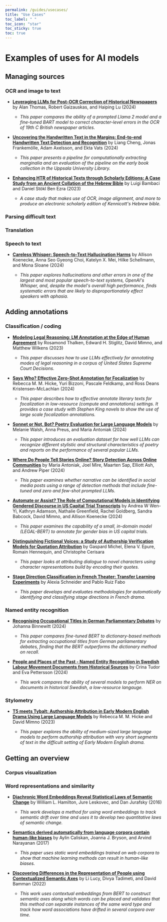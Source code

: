 ```yaml
---
permalink: /guides/usecases/
title: "Use Cases"
toc_label: " "
toc_icon: "star"
toc_sticky: true
toc: true
---
```


# Examples of uses for AI models

## Managing sources

### OCR and image to text

- **[Leveraging LLMs for Post-OCR Correction of Historical Newspapers](https://aclanthology.org/2024.lt4hala-1.14.pdf)** by Alan Thomas, Robert Gaizauskas, and Haiping Lu (2024)

    - *This paper compares the ability of a prompted Llama 2 model and a fine-tuned BART model to correct character-level errors in the OCR of 19th C British newspaper articles.*

- **[Uncovering the Handwritten Text in the Margins: End-to-end Handwritten Text Detection and Recognition](https://arxiv.org/pdf/2303.05929)** by Liang Cheng, Jonas Frankemölle, Adam Axelsson, and Ekta Vats (2024)

    - *This paper presents a pipeline for computationally extracting marginalia and an evaluation of the pipeline on the early book collection in the Uppsala University Library.*

- **[Enhancing HTR of Historical Texts through Scholarly Editions: A Case Study from an Ancient Collation of the Hebrew Bible](https://ceur-ws.org/Vol-3558/paper6310.pdf)** by Luigi Bambaci and Daniel Stökl Ben Ezra (2023)

    - *A case study that makes use of OCR, image alignment, and more to produce an electronic scholarly edition of Kennicott's Hebrew bible.*

### Parsing difficult text

### Translation

### Speech to text

- **[Careless Whisper: Speech-to-Text Hallucination Harms](https://dl.acm.org/doi/pdf/10.1145/3630106.3658996)** by Allison Koenecke, Anna Seo Gyeong Choi, Katelyn X. Mei, Hilke Schellmann, and Mona Sloane (2024)

    - *This paper explores hallucinations and other errors in one of the largest and most popular speech-to-text systems, OpenAI's Whisper, and, despite the model's overall high performance, finds systematic errors that are likely to disproportionately effect speakers with aphasia.*

## Adding annotations

### Classification / coding

- **[Modeling Legal Reasoning: LM Annotation at the Edge of Human Agreement](https://aclanthology.org/2023.emnlp-main.575.pdf)** by Rosamond Thalken, Edward H. Stiglitz, David Mimno, and Matthew Wilkens (2023)

    - *This paper discusses how to use LLMs effectively for annotating modes of legal reasoning in a corpus of United States Supreme Court Decisions.*

- **[Says Who? Effective Zero-Shot Annotation for Focalization](https://arxiv.org/pdf/2409.11390)** by Rebecca M. M. Hicke, Yuri Bizzoni, Pascale Feldkamp, and Ross Deans Kristensen-McLachlan (2024)

    - *This paper describes how to effective annotate literary texts for focalization in low-resource (compute and annotations) settings. It provides a case study with Stephen King novels to show the use of large scale focalization annotations.*

- **[Sonnet or Not, Bot? Poetry Evaluation for Large Language Models](https://arxiv.org/pdf/2406.18906)** by Melanie Walsh, Anna Preus, and Maria Antoniak (2024)

    - *This paper introduces an evaluation dataset for how well LLMs can recognize different stylistic and structural characteristics of poetry and reports on the performance of several popular LLMs.*

- **[Where Do People Tell Stories Online? Story Detection Across Online Communities](https://maria-antoniak.github.io/resources/2024_ac_where_stories.pdf)** by Maria Antoniak, Joel Mire, Maarten Sap, Elliott Ash, and Andrew Piper (2024)

    - *This paper examines whether narrative can be identified in social media posts using a range of detection methods that include fine-tuned and zero and few-shot prompted LLMs.*

- **[Automate or Assist? The Role of Computational Models in Identifying Gendered Discourse in US Capital Trial Transcripts](https://arxiv.org/pdf/2407.12500)** by Andrea W Wen-Yi, Kathryn Adamson, Nathalie Greenfield, Rachel Goldberg, Sandra Babcock, David Mimno, and Allison Koenecke (2024)

    - *This paper examines the capability of a small, in-domain model (LEGAL-BERT) to annotate for gender bias in US capital trials.*

- **[Distinguishing Fictional Voices: a Study of Authorship Verification Models for Quotation Attribution](https://arxiv.org/pdf/2401.16968)** by Gaspard Michel, Elena V. Epure, Romain Hennequin, and Christophe Cerisara

    - *This paper looks at attributing dialogue to novel characters using character representations build by encoding their quotes.*

- **[Stage Direction Classification in French Theater: Transfer Learning Experiments](https://hal.science/hal-04520702/)** by Alexia Schneider and Pablo Ruiz Fabo

    - *This paper develops and evaluates methodologies for automatically identifying and classifying stage directions in French drama.*

### Named entity recognition

- **[Recognising Occupational Titles in German Parliamentary Debates](https://aclanthology.org/2024.latechclfl-1.21.pdf)** by Johanna Binnewitt (2024)

    - *This paper compares fine-tuned BERT to dictionary-based methods for extracting occupational titles from German parliamentary debates, finding that the BERT outperforms the dictionary method on recall.*

- **[People and Places of the Past - Named Entity Recognition in Swedish Labour Movement Documents from Historical Sources](https://aclanthology.org/2024.latechclfl-1.17.pdf)** by Crina Tudor and Eva Pettersson (2024)

    - *This work compares the ability of several models to perform NER on documents in historical Swedish, a low-resource langauge.*

### Stylometry

- **[T5 meets Tybalt: Authorship Attribution in Early Modern English Drama Using Large Language Models](https://ceur-ws.org/Vol-3558/paper2757.pdf)** by Rebecca M. M. Hicke and David Mimno (2023)

    - *This paper explores the ability of medium-sized large language models to perform authorship attribution with very short segments of text in the difficult setting of Early Modern English drama.*

## Getting an overview

### Corpus visualization

### Word representations and similarity

- **[Diachronic Word Embeddings Reveal Statistical Laws of Semantic Change](https://aclanthology.org/P16-1141.pdf)** by William L. Hamilton, Jure Leskovec, and Dan Jurafsky (2016)

    - *This work develops a method for using word embeddings to track semantic drift over time and uses it to develop two quantitative laws of semantic change.*

- **[Semantics derived automatically from language corpora contain human-like biases](https://www.science.org/doi/10.1126/science.aal4230)** by Aylin Caliskan, Joanna J. Bryson, and Arvind Narayanan (2017)

    - *This paper uses static word embeddings trained on web corpora to show that machine learning methods can result in human-like biases.*

- **[Discovering Differences in the Representation of People using Contextualized Semantic Axes](https://aclanthology.org/2022.emnlp-main.228.pdf)** by Li Lucy, Divya Tadimeti, and David Bamman (2022)

    - *This work uses contextual embeddings from BERT to construct semantic axes along which words can be placed and validates that this method can separate instances of the same word type and track how word associations have drifted in several corpora over time.*